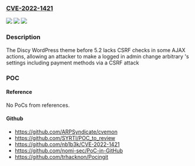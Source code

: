 ### [CVE-2022-1421](https://cve.mitre.org/cgi-bin/cvename.cgi?name=CVE-2022-1421)
![](https://img.shields.io/static/v1?label=Product&message=Discy&color=blue)
![](https://img.shields.io/static/v1?label=Version&message=5.2%3C%205.2%20&color=brighgreen)
![](https://img.shields.io/static/v1?label=Vulnerability&message=CWE-352%20Cross-Site%20Request%20Forgery%20(CSRF)&color=brighgreen)

### Description

The Discy WordPress theme before 5.2 lacks CSRF checks in some AJAX actions, allowing an attacker to make a logged in admin change arbitrary 's settings including payment methods via a CSRF attack

### POC

#### Reference
No PoCs from references.

#### Github
- https://github.com/ARPSyndicate/cvemon
- https://github.com/SYRTI/POC_to_review
- https://github.com/nb1b3k/CVE-2022-1421
- https://github.com/nomi-sec/PoC-in-GitHub
- https://github.com/trhacknon/Pocingit

